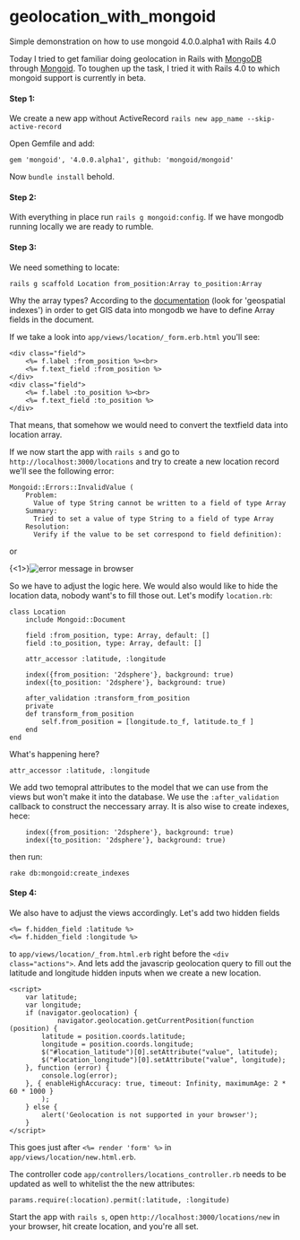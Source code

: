 geolocation_with_mongoid
========================

Simple demonstration on how to use mongoid 4.0.0.alpha1 with Rails 4.0

Today I tried to get familiar doing geolocation in Rails with [MongoDB](http://mongodb.org) through [Mongoid](http://mongoid.org).
To toughen up the task, I tried it with Rails 4.0 to which mongoid support is currently in beta.

#### Step 1:

We create a new app without ActiveRecord `rails new app_name --skip-active-record`

Open Gemfile and add:

	gem 'mongoid', '4.0.0.alpha1', github: 'mongoid/mongoid'

Now `bundle install` behold. 

#### Step 2:

With everything in place run `rails g mongoid:config`. If we have mongodb running locally we are ready to rumble.

#### Step 3:

We need something to locate:

	rails g scaffold Location from_position:Array to_position:Array

Why the array types? According to the [documentation](http://mongoid.org/en/mongoid/docs/indexing.html) (look for 'geospatial indexes') in order to get GIS data into mongodb we have to define Array fields in the document.

If we take a look into `app/views/location/_form.erb.html` you'll see:

	<div class="field">
		<%= f.label :from_position %><br>
		<%= f.text_field :from_position %>
	</div>
	<div class="field">
		<%= f.label :to_position %><br>
		<%= f.text_field :to_position %>
	</div>

That means, that somehow we would need to convert the textfield data into location array.

If we now start the app with `rails s` and go to `http://localhost:3000/locations` and try to create a new location record we'll see the following error:

	Mongoid::Errors::InvalidValue (
		Problem:
		  Value of type String cannot be written to a field of type Array
		Summary:
		  Tried to set a value of type String to a field of type Array
		Resolution:
		  Verify if the value to be set correspond to field definition):

or

{<1>}![error message in browser](/content/images/2014/Jan/Screen_Shot_2014_01_08_at_12_07_40_AM.png)

So we have to adjust the logic here. We would also would like to hide the location data, nobody want's to fill those out. Let's modify `location.rb`:

	class Location
		include Mongoid::Document

		field :from_position, type: Array, default: []
		field :to_position, type: Array, default: []

		attr_accessor :latitude, :longitude

		index({from_position: '2dsphere'}, background: true)
		index({to_position: '2dsphere'}, background: true)
        
		after_validation :transform_from_position
        private
        def transform_from_position
        	self.from_position = [longitude.to_f, latitude.to_f ]
        end
	end

What's happening here? 

	attr_accessor :latitude, :longitude

We add two temopral attributes to the model that we can use from the views but won't make it into the database.
We use the `:after_validation` callback to construct the neccessary array.
It is also wise to create indexes, hece:

		index({from_position: '2dsphere'}, background: true)
		index({to_position: '2dsphere'}, background: true)

then run:

	rake db:mongoid:create_indexes

#### Step 4:

We also have to adjust the views accordingly. Let's add two hidden fields

	<%= f.hidden_field :latitude %>
    <%= f.hidden_field :longitude %>
to `app/views/location/_from.html.erb` right before the `<div class="actions">`. And lets add the javascrip geolocation query to fill out the latitude and longitude hidden inputs when we create a new location.

	<script>
		var latitude;
        var longitude;
        if (navigator.geolocation) {
				navigator.geolocation.getCurrentPosition(function (position) {
            latitude = position.coords.latitude;
            longitude = position.coords.longitude;
			$("#location_latitude")[0].setAttribute("value", latitude);
			$("#location_longitude")[0].setAttribute("value", longitude);
		}, function (error) {
        	console.log(error);
		}, { enableHighAccuracy: true, timeout: Infinity, maximumAge: 2 * 60 * 1000 }
			);
		} else {
			alert('Geolocation is not supported in your browser');
		}
	</script>

This goes just after `<%= render 'form' %>` in `app/views/location/new.html.erb`.

The controller code `app/controllers/locations_controller.rb` needs to be updated as well to whitelist the the new attributes:

	params.require(:location).permit(:latitude, :longitude)
    
Start the app with `rails s`, open `http://localhost:3000/locations/new` in your browser, hit create location, and you're all set.

